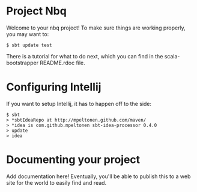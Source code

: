 # Project Nbq

Welcome to your nbq project!  To make sure things are working
properly, you may want to:

    $ sbt update test

There is a tutorial for what to do next, which you can find in the
scala-bootstrapper README.rdoc file.

# Configuring Intellij

If you want to setup Intellij, it has to happen off to the side:

    $ sbt
    > *sbtIdeaRepo at http://mpeltonen.github.com/maven/
    > *idea is com.github.mpeltonen sbt-idea-processor 0.4.0
    > update
    > idea

# Documenting your project

Add documentation here!  Eventually, you'll be able to publish this to
a web site for the world to easily find and read.
